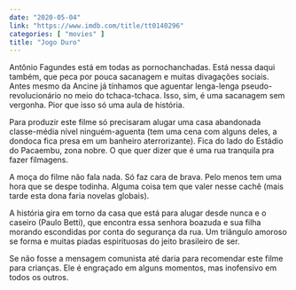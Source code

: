 ```yaml
---
date: "2020-05-04"
link: "https://www.imdb.com/title/tt0140296"
categories: [ "movies" ]
title: "Jogo Duro"
---
```

Antônio Fagundes está em todas as pornochanchadas. Está nessa daqui também, que peca por pouca sacanagem e muitas divagações sociais. Antes mesmo da Ancine já tínhamos que aguentar lenga-lenga pseudo-revolucionário no meio do tchaca-tchaca. Isso, sim, é uma sacanagem sem vergonha. Pior que isso só uma aula de história.

Para produzir este filme só precisaram alugar uma casa abandonada classe-média nível ninguém-aguenta (tem uma cena com alguns deles, a dondoca fica presa em um banheiro aterrorizante). Fica do lado do Estádio do Pacaembu, zona nobre. O que quer dizer que é uma rua tranquila pra fazer filmagens.

A moça do filme não fala nada. Só faz cara de brava. Pelo menos tem uma hora que se despe todinha. Alguma coisa tem que valer nesse cachê (mais tarde esta dona faria novelas globais).

A história gira em torno da casa que está para alugar desde nunca e o caseiro (Paulo Betti), que encontra essa senhora boazuda e sua filha morando escondidas por conta do segurança da rua. Um triângulo amoroso se forma e muitas piadas espirituosas do jeito brasileiro de ser.

Se não fosse a mensagem comunista até daria para recomendar este filme para crianças. Ele é engraçado em alguns momentos, mas inofensivo em todos os outros.
